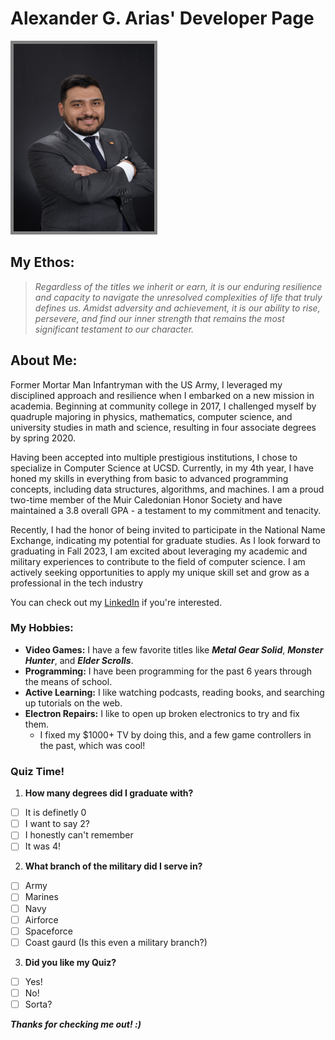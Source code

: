 # Alexander G. Arias' Developer Page

<img src="Images/23UCSD-16525320-15-1008812455-1.jpg" alt="Picture of myself in a suit, smiling with my arms crossed while looking to the side." width="225" height="300" style="border:5px solid gray;">

## My Ethos:

> _Regardless of the titles we inherit or earn, it is our enduring resilience and capacity to navigate the unresolved complexities of life that truly defines us. Amidst adversity and achievement, it is our ability to rise, persevere, and find our inner strength that remains the most significant testament to our character._

## About Me:

Former Mortar Man Infantryman with the US Army, I leveraged my disciplined approach and resilience when I embarked on a new mission in academia. Beginning at community college in 2017, I challenged myself by quadruple majoring in physics, mathematics, computer science, and university studies in math and science, resulting in four associate degrees by spring 2020.

Having been accepted into multiple prestigious institutions, I chose to specialize in Computer Science at UCSD. Currently, in my 4th year, I have honed my skills in everything from basic to advanced programming concepts, including data structures, algorithms, and machines. I am a proud two-time member of the Muir Caledonian Honor Society and have maintained a 3.8 overall GPA - a testament to my commitment and tenacity.

Recently, I had the honor of being invited to participate in the National Name Exchange, indicating my potential for graduate studies. As I look forward to graduating in Fall 2023, I am excited about leveraging my academic and military experiences to contribute to the field of computer science. I am actively seeking opportunities to apply my unique skill set and grow as a professional in the tech industry

You can check out my [LinkedIn](www.linkedin.com/in/alexander-arias-1bb58a111) if you're interested.

### My Hobbies:

- **Video Games:** I have a few favorite titles like ***Metal Gear Solid***, ***Monster Hunter***, and ***Elder Scrolls***.
- **Programming:** I have been programming for the past 6 years through the means of school.
- **Active Learning:** I like watching podcasts, reading books, and searching up tutorials on the web. 
- **Electron Repairs:**  I like to open up broken electronics to try and fix them. 
  -  I fixed my $1000+ TV by doing this, and a few game controllers in the past, which was cool!

### Quiz Time!

1. **How many degrees did I graduate with?**
- [ ] It is definetly 0
- [ ] I want to say 2?
- [ ] I honestly can't remember
- [ ] It was 4!

2. **What branch of the military did I serve in?**
- [ ] Army
- [ ] Marines
- [ ] Navy
- [ ] Airforce
- [ ] Spaceforce
- [ ] Coast gaurd (Is this even a military branch?)

3. **Did you like my Quiz?**
- [ ] Yes!
- [ ] No!
- [ ] Sorta?

***Thanks for checking me out! :)*** 
